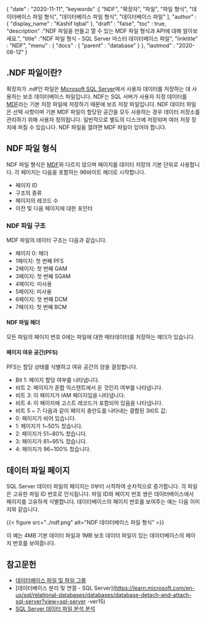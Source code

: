 {
  "date" : "2020-11-11",
  "keywords" :[ "NDF", "확장자", "파일", "파일 형식", "데이터베이스 파일 형식", "데이터베이스 파일 형식", "데이터베이스 파일" ],
  "author" : {
    "display_name" : "Kashif Iqbal"
},
  "draft" : "false",
  "toc" : true,
  "description" :"NDF 파일을 만들고 열 수 있는 MDF 파일 형식과 API에 대해 알아보세요.",
  "title" :"NDF 파일 형식 - SQL Server 마스터 데이터베이스 파일",
  "linktitle" : "NDF",
  "menu" : {
    "docs" : {
      "parent" : "database"
}
},
  "lastmod" : "2020-08-12"
}

## .NDF 파일이란?

확장자가 .ndf인 파일은 [Microsoft SQL Server](https://en.wikipedia.org/wiki/Microsoft_SQL_Server)에서 사용자 데이터를 저장하는 데 사용하는 보조 데이터베이스 파일입니다. NDF는 SQL 서버가 사용자 지정 데이터를 [MDF](/ko/database/mdf/)라는 기본 저장 파일에 저장하기 때문에 보조 저장 파일입니다. NDF 데이터 파일은 선택 사항이며 기본 MDF 파일이 할당된 공간을 모두 사용하는 경우 데이터 저장소를 관리하기 위해 사용자 정의됩니다. 일반적으로 별도의 디스크에 저장되며 여러 저장 장치에 퍼질 수 있습니다. NDF 파일을 열려면 MDF 파일이 있어야 합니다.

## NDF 파일 형식

NDF 파일 형식은 [MDF](/ko/database/mdf/)와 다르지 않으며 페이지를 데이터 저장의 기본 단위로 사용합니다. 각 페이지는 다음을 포함하는 96바이트 헤더로 시작합니다.

* 페이지 ID
* 구조의 종류
* 페이지의 레코드 수
* 이전 및 다음 페이지에 대한 포인터

### NDF 파일 구조

MDF 파일의 데이터 구조는 다음과 같습니다.

* 페이지 0: 헤더
* 1페이지: 첫 번째 PFS
* 2페이지: 첫 번째 GAM
* 3페이지: 첫 번째 SGAM
* 4페이지: 미사용
* 5페이지: 미사용
* 6페이지: 첫 번째 DCM
* 7페이지: 첫 번째 BCM

#### NDF 파일 헤더

모든 파일의 페이지 번호 0에는 파일에 대한 메타데이터를 저장하는 헤더가 있습니다.

#### 페이지 여유 공간(PFS)
PFS는 할당 상태를 식별하고 여유 공간의 양을 결정합니다.

* Bit 1: 페이지 할당 여부를 나타냅니다.
* 비트 2: 페이지가 혼합 익스텐트에서 온 것인지 여부를 나타냅니다.
* 비트 3: 이 페이지가 IAM 페이지임을 나타냅니다.
* 비트 4: 이 페이지에 고스트 레코드가 포함되어 있음을 나타냅니다.
* 비트 5 ~ 7: 다음과 같이 페이지 충만도를 나타내는 결합된 3비트 값:
* 0: 페이지가 비어 있습니다.
* 1: 페이지가 1~50% 찼습니다.
* 2: 페이지가 51~80% 찼습니다.
* 3: 페이지가 81~95% 찼습니다.
* 4: 페이지가 96~100% 찼습니다.

## 데이터 파일 페이지

SQL Server 데이터 파일의 페이지는 0부터 시작하여 순차적으로 증가합니다. 각 파일은 고유한 파일 ID 번호로 인식됩니다. 파일 ID와 페이지 번호 쌍은 데이터베이스에서 페이지를 고유하게 식별합니다. 데이터베이스의 페이지 번호를 보여주는 예는 다음 이미지와 같습니다.

{{< figure src="../ndf.png" alt="NDF 데이터베이스 파일 형식" >}}

이 예는 4MB 기본 데이터 파일과 1MB 보조 데이터 파일이 있는 데이터베이스의 페이지 번호를 보여줍니다.

## 참고문헌

* [데이터베이스 파일 및 파일 그룹](https://learn.microsoft.com/en-us/sql/relational-databases/databases/database-files-and-filegroups?view=sql-server-ver16)
* [데이터베이스 분리 및 연결 - SQL Server](https://learn.microsoft.com/en-us/sql/relational-databases/databases/database-detach-and-attach-sql-server?view=sql-server -ver15)
* [SQL Server 데이터 파일 분석 분석](https://blog.pythian.com/analyzing-sql-server-data-file-anatomy/)

